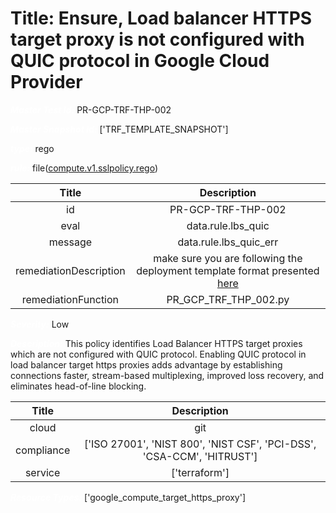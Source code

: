 



# Title: Ensure,  Load balancer HTTPS target proxy is not configured with QUIC protocol in Google Cloud Provider


***<font color="white">Master Test Id:</font>*** PR-GCP-TRF-THP-002

***<font color="white">Master Snapshot Id:</font>*** ['TRF_TEMPLATE_SNAPSHOT']

***<font color="white">type:</font>*** rego

***<font color="white">rule:</font>*** file([compute.v1.sslpolicy.rego])  
  
  
  
  

|Title|Description|
| :---: | :---: |
|id|PR-GCP-TRF-THP-002|
|eval|data.rule.lbs_quic|
|message|data.rule.lbs_quic_err|
|remediationDescription|make sure you are following the deployment template format presented <a href='https://cloud.google.com/compute/docs/reference/rest/v1/targetHttpsProxies' target='_blank'>here</a>|
|remediationFunction|PR_GCP_TRF_THP_002.py|


***<font color="white">Severity:</font>*** Low

***<font color="white">Description:</font>*** This policy identifies Load Balancer HTTPS target proxies which are not configured with QUIC protocol. Enabling QUIC protocol in load balancer target https proxies adds advantage by establishing connections faster, stream-based multiplexing, improved loss recovery, and eliminates head-of-line blocking.  
  
  

|Title|Description|
| :---: | :---: |
|cloud|git|
|compliance|['ISO 27001', 'NIST 800', 'NIST CSF', 'PCI-DSS', 'CSA-CCM', 'HITRUST']|
|service|['terraform']|


***<font color="white">Resource Types:</font>*** ['google_compute_target_https_proxy']


[compute.v1.sslpolicy.rego]: https://github.com/prancer-io/prancer-compliance-test/tree/master/google/terraform/compute.v1.sslpolicy.rego
